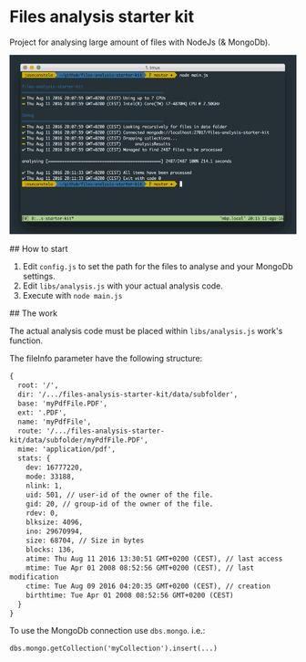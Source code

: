 # Files analysis starter kit

Project for analysing large amount of files with NodeJs (& MongoDb).

![Screen capture](docs/screencapture.jpg)

## How to start

1. Edit ```config.js``` to set the path for the files to analyse and your MongoDb settings.
2. Edit ```libs/analysis.js``` with your actual analysis code.
3. Execute with ```node main.js```

## The work

The actual analysis code must be placed within ```libs/analysis.js``` work's function.

The fileInfo parameter have the following structure:

```
{
  root: '/',
  dir: '/.../files-analysis-starter-kit/data/subfolder',
  base: 'myPdfFile.PDF',
  ext: '.PDF',
  name: 'myPdfFile',
  route: '/.../files-analysis-starter-kit/data/subfolder/myPdfFile.PDF',
  mime: 'application/pdf',
  stats: {
    dev: 16777220,
    mode: 33188,
    nlink: 1,
    uid: 501, // user-id of the owner of the file.
    gid: 20, // group-id of the owner of the file.
    rdev: 0,
    blksize: 4096,
    ino: 29670994,
    size: 68704, // Size in bytes
    blocks: 136,
    atime: Thu Aug 11 2016 13:30:51 GMT+0200 (CEST), // last access
    mtime: Tue Apr 01 2008 08:52:56 GMT+0200 (CEST), // last modification
    ctime: Tue Aug 09 2016 04:20:35 GMT+0200 (CEST), // creation
    birthtime: Tue Apr 01 2008 08:52:56 GMT+0200 (CEST)
  }
}
```

To use the MongoDb connection use ```dbs.mongo```. i.e.:

```
dbs.mongo.getCollection('myCollection').insert(...)
```
